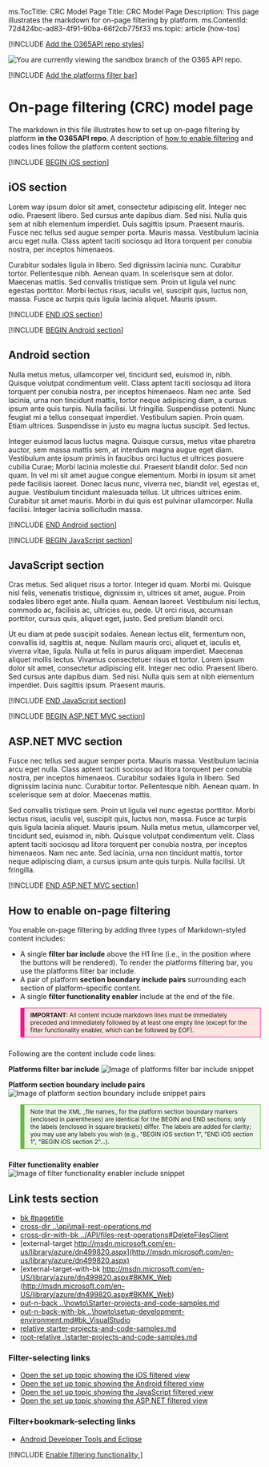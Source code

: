 ﻿ms.TocTitle: CRC Model Page
Title: CRC Model Page
Description: This page illustrates the markdown for on-page filtering by platform.
ms.ContentId: 72d424bc-ad83-4f91-90ba-66f2cb775f33
ms.topic: article (how-tos)

[!INCLUDE [Add the O365API repo styles](../includes/controls/addo365apistyles.xml)]

![You are currently viewing the sandbox branch of the O365 API repo.](..\includes\sandbox_label.png)

[!INCLUDE [Add the platforms filter bar](../includes/controls/addplatformsfilter.xml)]

<a name="pagetitle"> </a>
# On-page filtering (CRC) model page  

The markdown in this file illustrates how to set up on-page filtering by platform **in the O365API repo**. A description of [how to enable filtering](#filtering_howto) and codes lines follow the platform content sections.

[!INCLUDE [BEGIN iOS section](../includes/controls/iossection.xml)]

## iOS section

Lorem way ipsum dolor sit amet, consectetur adipiscing elit. Integer nec odio. Praesent libero. Sed cursus ante dapibus diam. Sed nisi. Nulla quis sem at nibh elementum imperdiet. Duis sagittis ipsum. Praesent mauris. Fusce nec tellus sed augue semper porta. Mauris massa. Vestibulum lacinia arcu eget nulla. Class aptent taciti sociosqu ad litora torquent per conubia nostra, per inceptos himenaeos. 

Curabitur sodales ligula in libero. Sed dignissim lacinia nunc. Curabitur tortor. Pellentesque nibh. Aenean quam. In scelerisque sem at dolor. Maecenas mattis. Sed convallis tristique sem. Proin ut ligula vel nunc egestas porttitor. Morbi lectus risus, iaculis vel, suscipit quis, luctus non, massa. Fusce ac turpis quis ligula lacinia aliquet. Mauris ipsum. 

[!INCLUDE [END iOS section](../includes/controls/iossection.xml)]

[!INCLUDE [BEGIN Android section](../includes/controls/androidsection.xml)]

## Android section

Nulla metus metus, ullamcorper vel, tincidunt sed, euismod in, nibh. Quisque volutpat condimentum velit. Class aptent taciti sociosqu ad litora torquent per conubia nostra, per inceptos himenaeos. Nam nec ante. Sed lacinia, urna non tincidunt mattis, tortor neque adipiscing diam, a cursus ipsum ante quis turpis. Nulla facilisi. Ut fringilla. Suspendisse potenti. Nunc feugiat mi a tellus consequat imperdiet. Vestibulum sapien. Proin quam. Etiam ultrices. Suspendisse in justo eu magna luctus suscipit. Sed lectus. 

Integer euismod lacus luctus magna. Quisque cursus, metus vitae pharetra auctor, sem massa mattis sem, at interdum magna augue eget diam. Vestibulum ante ipsum primis in faucibus orci luctus et ultrices posuere cubilia Curae; Morbi lacinia molestie dui. Praesent blandit dolor. Sed non quam. In vel mi sit amet augue congue elementum. Morbi in ipsum sit amet pede facilisis laoreet. Donec lacus nunc, viverra nec, blandit vel, egestas et, augue. Vestibulum tincidunt malesuada tellus. Ut ultrices ultrices enim. Curabitur sit amet mauris. Morbi in dui quis est pulvinar ullamcorper. Nulla facilisi. Integer lacinia sollicitudin massa. 

[!INCLUDE [END Android section](../includes/controls/androidsection.xml)]

[!INCLUDE [BEGIN JavaScript section](../includes/controls/javascriptsection.xml)]

## JavaScript section

Cras metus. Sed aliquet risus a tortor. Integer id quam. Morbi mi. Quisque nisl felis, venenatis tristique, dignissim in, ultrices sit amet, augue. Proin sodales libero eget ante. Nulla quam. Aenean laoreet. Vestibulum nisi lectus, commodo ac, facilisis ac, ultricies eu, pede. Ut orci risus, accumsan porttitor, cursus quis, aliquet eget, justo. Sed pretium blandit orci. 

Ut eu diam at pede suscipit sodales. Aenean lectus elit, fermentum non, convallis id, sagittis at, neque. Nullam mauris orci, aliquet et, iaculis et, viverra vitae, ligula. Nulla ut felis in purus aliquam imperdiet. Maecenas aliquet mollis lectus. Vivamus consectetuer risus et tortor. Lorem ipsum dolor sit amet, consectetur adipiscing elit. Integer nec odio. Praesent libero. Sed cursus ante dapibus diam. Sed nisi. Nulla quis sem at nibh elementum imperdiet. Duis sagittis ipsum. Praesent mauris. 

[!INCLUDE [END JavaScript section](../includes/controls/javascriptsection.xml)]

[!INCLUDE [BEGIN ASP.NET MVC section](../includes/controls/aspnetmvcsection.xml)]

## ASP.NET MVC section

Fusce nec tellus sed augue semper porta. Mauris massa. Vestibulum lacinia arcu eget nulla. Class aptent taciti sociosqu ad litora torquent per conubia nostra, per inceptos himenaeos. Curabitur sodales ligula in libero. Sed dignissim lacinia nunc. Curabitur tortor. Pellentesque nibh. Aenean quam. In scelerisque sem at dolor. Maecenas mattis. 

Sed convallis tristique sem. Proin ut ligula vel nunc egestas porttitor. Morbi lectus risus, iaculis vel, suscipit quis, luctus non, massa. Fusce ac turpis quis ligula lacinia aliquet. Mauris ipsum. Nulla metus metus, ullamcorper vel, tincidunt sed, euismod in, nibh. Quisque volutpat condimentum velit. Class aptent taciti sociosqu ad litora torquent per conubia nostra, per inceptos himenaeos. Nam nec ante. Sed lacinia, urna non tincidunt mattis, tortor neque adipiscing diam, a cursus ipsum ante quis turpis. Nulla facilisi. Ut fringilla. 

[!INCLUDE [END ASP.NET MVC section](../includes/controls/aspnetmvcsection.xml)]


<a name="filtering_howto"> </a>
## How to enable on-page filtering
You enable on-page filtering by adding three types of Markdown-styled content includes:

-  A single **filter bar include** above the H1 line (i.e., in the position where the buttons will be rendered). To render the platforms filtering bar, you use the platforms filter bar include.
-  A pair of platform **section boundary include pairs** surrounding each section of platform-specific content.
-  A single **filter functionality enabler** include at the end of the file.

<p style="font-size:85%;margin:0 0 2em 2em;border:1px solid deeppink;border-left-width:8px;background-color:mistyrose;padding:.5em 1em;"><b>IMPORTANT: </b>All content include markdown lines must be immediately preceded and immediately followed by at least one empty line (except for the filter functionality enabler, which can be followed by EOF).</p>

Following are the content include code lines:

**Platforms filter bar include**
![Image of platforms filter bar include snippet](../includes/controls/Platforms_filter_bar.png)

**Platform section boundary include pairs**
![Image of platform section boundary include snippet pairs](../includes/controls/Platform_section_boundary_pairs.png)

<p style="font-size:85%;margin:0 0 2em 2em;border:1px solid rgb(104,189,69);border-left-width:8px;background-color:rgb(236,247,232);padding:.5em 1em;">Note that the XML _file names_ for the platform section boundary markers (enclosed in parentheses) are identical for the BEGIN and END sections; only the labels (enclosed in square brackets) differ. The labels are added for clarity; you may use any labels you wish (e.g., "BEGIN iOS section 1", "END iOS section 1", "BEGIN iOS section 2"...).</p>

**Filter functionality enabler**
![Image of filter functionality enabler include snippet](../includes/controls/Filter_functionality_enabler.png)


## Link tests section

* [bk #pagetitle](#pagetitle)
* [cross-dir ..\api\mail-rest-operations.md](..\api\mail-rest-operations.md)
* [cross-dir-with-bk ../API/files-rest-operations#DeleteFilesClient](../API/files-rest-operations.md#FileoperationsDeleteafile)
* [external-target http://msdn.microsoft.com/en-us/library/azure/dn499820.aspx](http://msdn.microsoft.com/en-us/library/azure/dn499820.aspx)
* [external-target-with-bk http://msdn.microsoft.com/en-US/library/azure/dn499820.aspx#BKMK_Web (http://msdn.microsoft.com/en-US/library/azure/dn499820.aspx#BKMK_Web)
* [out-n-back ..\howto\Starter-projects-and-code-samples.md](..\howto\Starter-projects-and-code-samples.md)
* [out-n-back-with-bk ..\howto\setup-development-environment.md#bk_VisualStudio](..\howto\setup-development-environment.md#bk_VisualStudio)
* [relative starter-projects-and-code-samples.md](starter-projects-and-code-samples.md)
* [root-relative .\starter-projects-and-code-samples.md](.\starter-projects-and-code-samples.md)

### Filter-selecting links

* <a href="setup-development-environment?ios">Open the set up topic showing the iOS filtered view</a>
* <a href="setup-development-environment?android">Open the set up topic showing the Android filtered view</a>
* <a href="setup-development-environment?javascript">Open the set up topic showing the JavaScript filtered view</a>
* <a href="setup-development-environment?aspnet">Open the set up topic showing the ASP.NET filtered view</a>

### Filter+bookmark-selecting links

* <a href="setup-development-environment?android#bk_useEclipse">Android Developer Tools and Eclipse</a>


[!INCLUDE [Enable filtering functionality ](../includes/controls/enablefiltering.xml)]